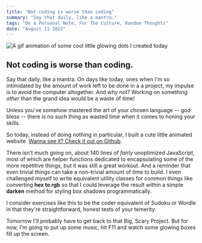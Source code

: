 ```yaml
---
title: "Not coding is worse than coding"
summary: "Say that daily, like a mantra."
tags: "On a Personal Note, For The Culture, Random Thoughts"
date: "August 11 2022"
---
```


![A gif animation of some cool little glowing dots I created today](/images/glowing-little-gif.gif)

## Not coding is worse than coding.

Say that daily, like a mantra. On days like today, ones when I'm so intimidated by the amount of work left to be done in a a project, my impulse is to avoid the computer altogether. And why not? Working on something _other_ than the grand idea would be a waste of time!

Unless you've somehow mastered the art of your chosen language -- god bless -- there is no such thing as wasted time when it comes to honing your skills.

So today, instead of doing nothing in particular, I built a cute little animated website. [Wanna see it? Check it out on Github](https://charlesmartinreed.github.io/glowing-little-boxes).

There isn't much going on, about 140 lines of _fairly_ unoptimized JavaScript, most of which are helper functions dedicated to encapsulating some of the more repetitive things, but it was still a great workout. And a reminder that even trivial things can take a non-trivial amount of time to build. I even challenged myself to write equivalent utility classes for common things like converting **hex to rgb** so that I could leverage the result within a simple **darken** method for styling box shadows programmatically.

I consider exercises like this to be the coder equivalent of Sudoku or Wordle in that they're straightforward, honest tests of your temerity.

Tomorrow I'll probably have to get back to that Big, Scary Project. But for now, I'm going to put up some music, hit F11 and watch some glowing boxes fill up the screen.
